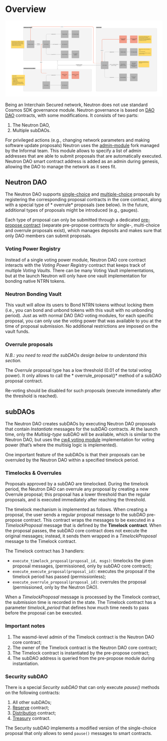 # Overview

![Governance.png](/img/governance.png)

Being an Interchain Secured network, Neutron does not use standard Cosmos SDK governance module. Neutron governance
is based on [DAO DAO](https://github.com/DA0-DA0/dao-contracts) contracts, with some modifications. It consists of two
parts:

1. The Neutron DAO,
2. Multiple subDAOs.

For privileged actions (e.g., changing network parameters and making software update proposals) Neutron uses
the [admin-module](https://github.com/Ethernal-Tech/admin-module) fork managed by the Informal team. This module allows
to specify a list of admin addresses that are able to submit proposals that are automatically executed. Neutron DAO
smart contract address is added as an admin during genesis, allowing the DAO to manage the network as it sees fit.

## Neutron DAO

The Neutron DAO
supports [single-choice](https://github.com/DA0-DA0/dao-contracts/tree/main/contracts/proposal/dao-proposal-single)
and [multiple-choice](https://github.com/DA0-DA0/dao-contracts/tree/main/contracts/proposal/dao-proposal-multiple)
proposals by registering the corresponding proposal contracts in the core contract, along with a special type of *
overrule* proposals (see below). In the future, additional types of proposals might be introduced (e.g., gauges).

Each type of proposal can only be submitted through a
dedicated [pre-propose contract](https://github.com/DA0-DA0/dao-contracts/tree/main/contracts/pre-propose) (separate
pre-propose contracts for single-, multi-choice and overrule proposals exist), which manages deposits and makes sure
that only DAO members can submit proposals.

### Voting Power Registry

Instead of a single voting power module, Neutron DAO core contract interacts with the *Voting Power Registry* contract
that keeps track of multiple *Voting Vaults*. There can be many Voting Vault implementations, but at the launch Neutron
will only have one vault implementation for bonding native NTRN tokens.

### Neutron Bonding Vault

This vault will allow its users to Bond NTRN tokens without locking them (i.e., you can bond and unbond tokens with this
vault with no unbonding period). Just as with normal DAO DAO voting modules, for each specific proposal, you can only
use the voting power that was available to you at the time of proposal submission. No additional restrictions are
imposed on the vault funds.

### Overrule proposals

*N.B.: you need to read the subDAOs design below to understand this section.*

The *Overrule* proposal type has a low threshold (0.01 of the total voting power). It only allows to call the *
overrule_proposal()* method of a subDAO proposal contract.

Re-voting should be disabled for such proposals (execute immediately after the threshold is reached).

## subDAOs

The Neutron DAO creates subDAOs by executing Neutron DAO proposals that contain *Instantiate* messages for the subDAO
contracts. At the launch time, only the *Multisig-type* subDAO will be available, which is similar to the Neutron DAO, but
uses the [cw4 voting module](https://github.com/DA0-DA0/dao-contracts/tree/main/contracts/voting/dao-voting-cw4)
implementation for voting power (that’s where the multisig logic is implemented).

One important feature of the subDAOs is that their proposals can be overruled by the Neutron DAO within a specified
timelock period.

### Timelocks & Overrules

Proposals approved by a subDAO are timelocked. During the timelock period, the Neutron DAO can overrule any proposal by
creating a new Overrule proposal; this proposal has a lower threshold than the regular proposals, and is executed
immediately after reaching the threshold.

The timelock mechanism is implemented as follows. When creating a proposal, the user sends a regular proposal message to
the subDAO pre-propose contract. This contract wraps the messages to be executed in a *TimelockProposal* message that is
defined by the **Timelock** **contract**. When the proposal passes, the subDAO core contract does not execute the
original messages; instead, it sends them wrapped in a *TimelockProposal* message to the Timelock contract.

The Timelock contract has 3 handlers:

- `execute_timelock_proposal(proposal_id, msgs)`: timelocks the given proposal messages, (permissioned, only by subDAO
  core contract);
- `execute_execute_proposal(proposal_id)`: executes the proposal if the timelock period has passed (permissionless);
- `execute_overrule_proposal(proposal_id)`: overrules the proposal (permissioned, only by the Neutron DAO).

When a *TimelockProposal* message is processed by the Timelock contract, the submission time is recorded in the state.
The Timelock contract has a parameter *timelock_period* that defines how much time needs to pass before the proposal can
be executed.

### Important notes

1. The wasmd-level admin of the Timelock contract is the Neutron DAO core contract;
2. The owner of the Timelock contract is the Neutron DAO core contract;
3. The Timelock contract is instantiated by the pre-propose contract;
4. The subDAO address is queried from the pre-propose module during instantiation.

### Security subDAO

There is a special *Security subDAO* that can only execute *pause()* methods on the following contracts:

1. All other subDAOs;
2. [Reserve](/docs/neutron/tokenomics/reserve/overview.md) contract;
3. [Distribution](/docs/neutron/tokenomics/distribution/overview.md) contract;
4. [Treasury](/docs/neutron/tokenomics/treasury/overview.md) contract.

The Security subDAO implements a modified version of the single-choice proposal that only allows to send `pause()`
messages to smart contracts.
